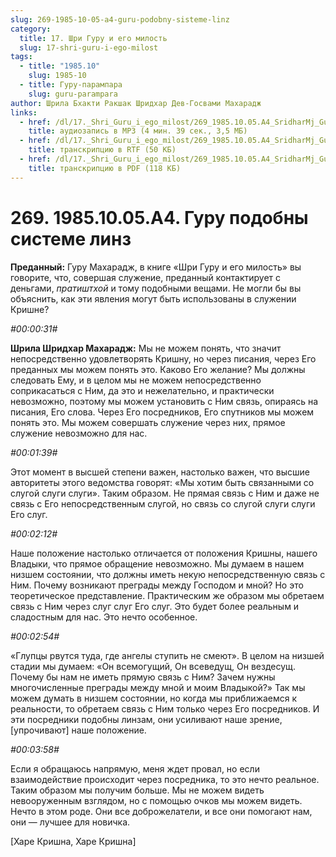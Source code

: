 ```yaml
---
slug: 269-1985-10-05-a4-guru-podobny-sisteme-linz
category:
  title: 17. Шри Гуру и его милость
  slug: 17-shri-guru-i-ego-milost
tags:
  - title: "1985.10"
    slug: 1985-10
  - title: Гуру-парампара
    slug: guru-parampara
author: Шрила Бхакти Ракшак Шридхар Дев-Госвами Махарадж
links:
  - href: /dl/17._Shri_Guru_i_ego_milost/269_1985.10.05.A4_SridharMj_Guru_podobny_sisteme_linz.mp3
    title: аудиозапись в MP3 (4 мин. 39 сек., 3,5 МБ)
  - href: /dl/17._Shri_Guru_i_ego_milost/269_1985.10.05.A4_SridharMj_Guru_podobny_sisteme_linz.rtf
    title: транскрипцию в RTF (50 КБ)
  - href: /dl/17._Shri_Guru_i_ego_milost/269_1985.10.05.A4_SridharMj_Guru_podobny_sisteme_linz.pdf
    title: транскрипцию в PDF (118 КБ)
---
```


# 269. 1985.10.05.A4. Гуру подобны системе линз

**Преданный:** Гуру Махарадж, в книге «Шри Гуру и его милость» вы говорите, что, совершая служение, преданный контактирует с деньгами, *пратиштхой* и тому подобными вещами. Не могли бы вы объяснить, как эти явления могут быть использованы в служении Кришне?

*#00:00:31#*

**Шрила Шридхар Махарадж:** Мы не можем понять, что значит непосредственно удовлетворять Кришну, но через писания, через Его преданных мы можем понять это. Каково Его желание? Мы должны следовать Ему, и в целом мы не можем непосредственно соприкасаться с Ним, да это и нежелательно, и практически невозможно, поэтому мы можем установить с Ним связь, опираясь на писания, Его слова. Через Его посредников, Его спутников мы можем понять это. Мы можем совершать служение через них, прямое служение невозможно для нас.

*#00:01:39#*

Этот момент в высшей степени важен, настолько важен, что высшие авторитеты этого ведомства говорят: «Мы хотим быть связанными со слугой слуги слуги». Таким образом. Не прямая связь с Ним и даже не связь с Его непосредственным слугой, но связь со слугой слуги слуги Его слуг.

*#00:02:12#*

Наше положение настолько отличается от положения Кришны, нашего Владыки, что прямое обращение невозможно. Мы думаем в нашем низшем состоянии, что должны иметь некую непосредственную связь с Ним. Почему возникают преграды между Господом и мной? Но это теоретическое представление. Практическим же образом мы обретаем связь с Ним через слуг слуг Его слуг. Это будет более реальным и сладостным для нас. Это нечто особенное.

*#00:02:54#*

«Глупцы рвутся туда, где ангелы ступить не смеют». В целом на низшей стадии мы думаем: «Он всемогущий, Он всеведущ, Он вездесущ. Почему бы нам не иметь прямую связь с Ним? Зачем нужны многочисленные преграды между мной и моим Владыкой?» Так мы можем думать в низшем состоянии, но когда мы приближаемся к реальности, то обретаем связь с Ним только через Его посредников. И эти посредники подобны линзам, они усиливают наше зрение, [упрочивают] наше положение.

*#00:03:58#*

Если я обращаюсь напрямую, меня ждет провал, но если взаимодействие происходит через посредника, то это нечто реальное. Таким образом мы получим больше. Мы не можем видеть невооруженным взглядом, но с помощью очков мы можем видеть. Нечто в этом роде. Они все доброжелатели, и все они помогают нам, они — лучшее для новичка.

[Харе Кришна, Харе Кришна]

